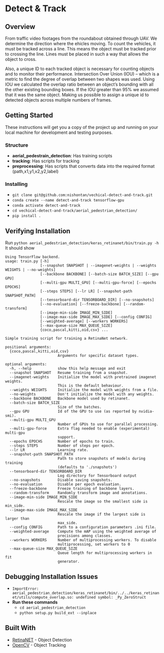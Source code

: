 # Detect & Track
## Overview
From traffic video footages from the roundabout obtained through UAV. We determine the direction where the ehicles moving. To count the vehicles, it must be tracked across a line. This means the object must be tracked prior to crossing the line. Lines must be placed in such a way that allows the object to cross.

Also, a unique ID to each tracked object is necessary for counting objects and to monitor their performance. Intersection Over Union (IOU) – which is a metric to find the degree of overlap between two shapes was used. Using IOU we calculated the overlap ratio between an object’s bounding with all the other existing bounding boxes. If the IOU greater than 95% we assumed that it was the same object. Making us possible to assign a unique id to detected objects across multiple numbers of frames.

## Getting Started

These instructions will get you a copy of the project up and running on your local machine for development and testing purposes. 

### Structure
- **aerial_pedestrain_detection**: Has training scripts 
- **tracking**: Has scripts for tracking 
- **preprocessing**: Has scripts that converts data into the required format (path,x1,y1,x2,y2,label)


### Installing
- `git clone git@github.com:nishontan/vechical-detect-and-track.git`
- `conda create --name detect-and-track tensorflow-gpu`
- `conda activate detect-and-track`
- `cd vechical-detect-and-track/aerial_pedestrian_detection/`
- `pip install .`


## Verifying Installation
Run `python aerial_pedestrian_detection/keras_retinanet/bin/train.py -h`
It should show
```
Using TensorFlow backend.
usage: train.py [-h]
                [--snapshot SNAPSHOT | --imagenet-weights | --weights WEIGHTS | --no-weights]
                [--backbone BACKBONE] [--batch-size BATCH_SIZE] [--gpu GPU]
                [--multi-gpu MULTI_GPU] [--multi-gpu-force] [--epochs EPOCHS]
                [--steps STEPS] [--lr LR] [--snapshot-path SNAPSHOT_PATH]
                [--tensorboard-dir TENSORBOARD_DIR] [--no-snapshots]
                [--no-evaluation] [--freeze-backbone] [--random-transform]
                [--image-min-side IMAGE_MIN_SIDE]
                [--image-max-side IMAGE_MAX_SIDE] [--config CONFIG]
                [--weighted-average] [--workers WORKERS]
                [--max-queue-size MAX_QUEUE_SIZE]
                {coco,pascal,kitti,oid,csv} ...

Simple training script for training a RetinaNet network.

positional arguments:
  {coco,pascal,kitti,oid,csv}
                        Arguments for specific dataset types.

optional arguments:
  -h, --help            show this help message and exit
  --snapshot SNAPSHOT   Resume training from a snapshot.
  --imagenet-weights    Initialize the model with pretrained imagenet weights.
                        This is the default behaviour.
  --weights WEIGHTS     Initialize the model with weights from a file.
  --no-weights          Don't initialize the model with any weights.
  --backbone BACKBONE   Backbone model used by retinanet.
  --batch-size BATCH_SIZE
                        Size of the batches.
  --gpu GPU             Id of the GPU to use (as reported by nvidia-smi).
  --multi-gpu MULTI_GPU
                        Number of GPUs to use for parallel processing.
  --multi-gpu-force     Extra flag needed to enable (experimental) multi-gpu
                        support.
  --epochs EPOCHS       Number of epochs to train.
  --steps STEPS         Number of steps per epoch.
  --lr LR               Learning rate.
  --snapshot-path SNAPSHOT_PATH
                        Path to store snapshots of models during training
                        (defaults to './snapshots')
  --tensorboard-dir TENSORBOARD_DIR
                        Log directory for Tensorboard output
  --no-snapshots        Disable saving snapshots.
  --no-evaluation       Disable per epoch evaluation.
  --freeze-backbone     Freeze training of backbone layers.
  --random-transform    Randomly transform image and annotations.
  --image-min-side IMAGE_MIN_SIDE
                        Rescale the image so the smallest side is min_side.
  --image-max-side IMAGE_MAX_SIDE
                        Rescale the image if the largest side is larger than
                        max_side.
  --config CONFIG       Path to a configuration parameters .ini file.
  --weighted-average    Compute the mAP using the weighted average of
                        precisions among classes.
  --workers WORKERS     Number of multiprocessing workers. To disable
                        multiprocessing, set workers to 0
  --max-queue-size MAX_QUEUE_SIZE
                        Queue length for multiprocessing workers in fit
                        generator.
```


## Debugging Installation Issues
- `ImportError: aerial_pedestrian_detection/keras_retinanet/bin/../../keras_retinanet/utils/compute_overlap.so: undefined symbol: _Py_ZeroStruct`
- **Run these commands**
	- `cd aerial_pedestrian_detection`
	- `python setup.py build_ext --inplace`
	



## Built With

* [RetinaNET](https://github.com/priya-dwivedi/aerial_pedestrian_detection) - Object Detection
* [OpenCV](https://opencv-python-tutroals.readthedocs.io/en/latest/py_tutorials/py_tutorials.html) - Object Tracking






